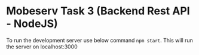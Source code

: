 # Mobeserv Task 3 (Backend Rest API - NodeJS)

To run the development server use below command
`npm start`. This will run the server on localhost:3000
